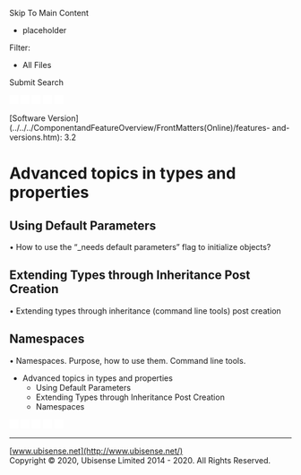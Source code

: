 

Skip To Main Content

[](../../../Home.htm)

  * placeholder

Filter:

  * All Files

Submit Search

![Navigate previous](../../../images/transparent.gif) ![Navigate
next](../../../images/transparent.gif) ![Expand
all](../../../images/transparent.gif) ![](../../../images/transparent.gif)
![Print](../../../images/transparent.gif)

[Software
Version](../../../ComponentandFeatureOverview/FrontMatters\(Online\)/features-
and-versions.htm): 3.2

# Advanced topics in types and properties

## Using Default Parameters

• How to use the “_needs default parameters” flag to initialize objects?

## Extending Types through Inheritance Post Creation

• Extending types through inheritance (command line tools) post creation

## Namespaces

• Namespaces. Purpose, how to use them. Command line tools.

  * Advanced topics in types and properties
    * Using Default Parameters
    * Extending Types through Inheritance Post Creation
    * Namespaces

![Navigate previous](../../../images/transparent.gif) ![Navigate
next](../../../images/transparent.gif) ![Expand
all](../../../images/transparent.gif) ![](../../../images/transparent.gif)
![Print](../../../images/transparent.gif)

* * *

[www.ubisense.net](http://www.ubisense.net/)  
Copyright © 2020, Ubisense Limited 2014 - 2020. All Rights Reserved.

